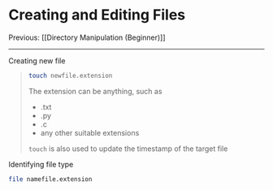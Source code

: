# Creating and Editing Files

Previous: [[Directory Manipulation (Beginner)]]

---
Creating new file
> ```bash
> touch newfile.extension
> ```
> The extension can be anything, such as 
> - .txt
> - .py 
> - .c
> - any other suitable extensions
>
>```touch```  is also used to update the timestamp of the target file

Identifying file type
```bash
file namefile.extension
```